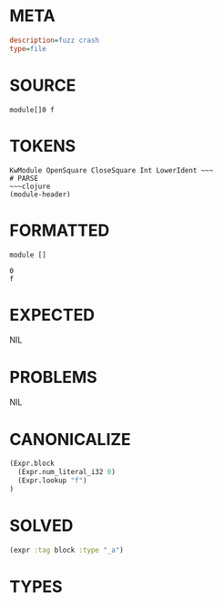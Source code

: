 # META
~~~ini
description=fuzz crash
type=file
~~~
# SOURCE
~~~roc
module[]0 f
~~~
# TOKENS
~~~text
KwModule OpenSquare CloseSquare Int LowerIdent ~~~
# PARSE
~~~clojure
(module-header)
~~~
# FORMATTED
~~~roc
module []

0
f
~~~
# EXPECTED
NIL
# PROBLEMS
NIL
# CANONICALIZE
~~~clojure
(Expr.block
  (Expr.num_literal_i32 0)
  (Expr.lookup "f")
)
~~~
# SOLVED
~~~clojure
(expr :tag block :type "_a")
~~~
# TYPES
~~~roc
~~~
